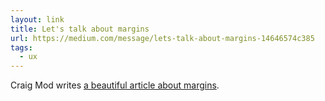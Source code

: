 ```yaml
---
layout: link
title: Let's talk about margins
url: https://medium.com/message/lets-talk-about-margins-14646574c385
tags:
  - ux
---
```


Craig Mod writes [a beautiful article about margins](https://medium.com/message/lets-talk-about-margins-14646574c385).
